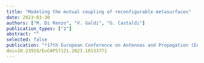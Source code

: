 ```yaml
---
title: "Modeling the mutual coupling of reconfigurable metasurfaces"
date: 2023-03-30
authors: ["M. Di Renzo", "V. Galdi", "G. Castaldi"]
publication_types: ["1"]
abstract: ""
selected: false
publication: "*17th European Conference on Antennas and Propagation (EuCAP)*"
doi=10.23919/EuCAP57121.2023.10133771
---
```

